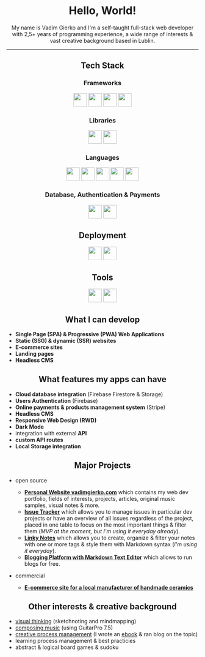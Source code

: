 <h1 align="center">Hello, World!</h1>

<p align="center">My name is Vadim Gierko and I'm a self-taught full-stack web developer with 2,5+ years of programming experience, a wide range of interests & vast creative background based in Lublin.</p>

---

<h2 align="center">Tech Stack</h2>

<h3 align="center">Frameworks</h3>

<div align="center">
  <img src="https://img.shields.io/badge/Svelte-4A4A55?style=for-the-badge&logo=svelte&logoColor=FF3E00" height="35">
  <img src="https://img.shields.io/badge/SvelteKit-FF3E00?style=for-the-badge&logo=Svelte&logoColor=white" height="35">
  <img src="https://img.shields.io/badge/next.js-000000?style=for-the-badge&logo=nextdotjs&logoColor=white" height="35">
  <img src="https://img.shields.io/badge/Bootstrap-563D7C?style=for-the-badge&logo=bootstrap&logoColor=white" height="35">
</div>

<h3 align="center">Libraries</h3>

<div align="center">
  <img src="https://img.shields.io/badge/React-20232A?style=for-the-badge&logo=react&logoColor=61DAFB" height="35">
  <img src="https://img.shields.io/badge/React_Router-CA4245?style=for-the-badge&logo=react-router&logoColor=white" height="35">
</div>

<h3 align="center">Languages</h3>

<div align="center">
  <img src="https://img.shields.io/badge/typescript-%23007ACC.svg?style=for-the-badge&logo=typescript&logoColor=white" height="35">
  <img src="https://img.shields.io/badge/JavaScript-323330?style=for-the-badge&logo=javascript&logoColor=F7DF1E" height="35">
  <img src="https://img.shields.io/badge/CSS3-1572B6?style=for-the-badge&logo=css3&logoColor=white" height="35">
  <img src="https://img.shields.io/badge/HTML5-E34F26?style=for-the-badge&logo=html5&logoColor=white" height="35">
  <img src="https://img.shields.io/badge/Markdown-000000?style=for-the-badge&logo=markdown&logoColor=white" height="35">
</div>

<h3 align="center">Database, Authentication & Payments</h3>

<div align="center">  
  <img src="https://img.shields.io/badge/firebase-ffca28?style=for-the-badge&logo=firebase&logoColor=black" height="35">
  <img src="https://img.shields.io/badge/Stripe-626CD9?style=for-the-badge&logo=Stripe&logoColor=white" height="35">
</div>

<h2 align="center">Deployment</h2>

<div align="center">
  <img src="https://img.shields.io/badge/Vercel-000000?style=for-the-badge&logo=vercel&logoColor=white" height="35">
  <img src="https://img.shields.io/badge/GitHub%20Pages-222222?style=for-the-badge&logo=GitHub%20Pages&logoColor=white" height="35">
</div>

<h2 align="center">Tools</h2>

<div align="center">
  <img src="https://img.shields.io/badge/GitHub-100000?style=for-the-badge&logo=github&logoColor=white" height="35">
  <img src="https://img.shields.io/badge/VSCode-0078D4?style=for-the-badge&logo=visual%20studio%20code&logoColor=white" height="35">
</div>

<h2 align="center">What I can develop</h2>

- **Single Page (SPA) & Progressive (PWA) Web Applications**
- **Static (SSG) & dynamic (SSR) websites**
- **E-commerce sites**
- **Landing pages**
- **Headless CMS**

<h2 align="center">What features my apps can have</h2>

- **Cloud database integration** (Firebase Firestore & Storage)
- **Users Authentication** (Firebase)
- **Online payments & products management system** (Stripe)
- **Headless CMS**
- **Responsive Web Design (RWD)**
- **Dark Mode**
- integration with external **API**
- **custom API routes**
- **Local Storage integration**

<h2 align="center">Major Projects</h2>

- open source
  - **[Personal Website vadimgierko.com](https://vadimgierko.com)** which contains my web dev portfolio, fields of interests, projects, articles, original music samples, visual notes & more.
  - **[Issue Tracker](https://github.com/vadimgierko/issue-tracker)** which allows you to manage issues in particular dev projects or have an overview of all issues regardless of the project, placed in one table to focus on the most important things & filter them (*MVP at the moment, but I'm using it everyday already*).
  - **[Linky Notes](https://vadimgierko.github.io/linky-notes/)** which allows you to create, organize & filter your notes with one or more tags & style them with Markdown syntax (*I'm using it everyday*).
  - **[Blogging Platform with Markdown Text Editor](https://vadimgierko.github.io/blogging-platform/)** which allows to run blogs for free.
  
- commercial
  - **[E-commerce site for a local manufacturer of handmade ceramics](https://ecommerce-website-next-js-sanity-stripe-firebase.vercel.app/)**

<h2 align="center">Other interests & creative background</h2>

- [visual thinking](https://vadimgierko.com/visual-thinking) (sketchnoting and mindmapping)
- [composing music](https://www.vadimgierko.com/music) (using GuitarPro 7.5)
- [creative process management](https://www.vadimgierko.com/creative-process-management) (I wrote an [ebook](https://www.vadimgierko.com/ebook-zarzadzanie-procesem-tworczym) & ran blog on the topic)
- learning process management & best practicies
- abstract & logical board games & sudoku
